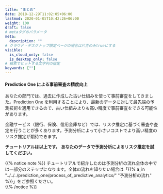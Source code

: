 ```yaml
---
title: "まとめ"
date: 2018-12-29T11:02:05+06:00
lastmod: 2020-01-05T10:42:26+06:00
weight: 100
draft: false
# metaタグのパラメータ
meta:
  description: ""
# クラウド・デスクトップ限定ページの場合は片方のみtrueにする
visible:
  is_cloud_only: false
  is_desktop_only: false
# 検索でヒットする文字列の指定
keywords: [""]
---
```


#### Prediction One による事前審査の精度向上

あなたの部門では、過去に作成した古い仕組みを使って事前審査をしてきました。Prediction One を利用することにより、最新のデータに対して最先端の予測技術を適用できるので、古い仕組みよりも高い精度で事前審査をできる可能性があります。

金融サービス（銀行、保険、信用金庫など）では、リスク推定に基づく審査や査定を行うことが多くあります。予測分析によって小さいコストでより高い精度のリスク推定が期待できます。

**チュートリアルは以上です。**
**あなたのデータで予測分析によるリスク推定を試してください。**

{{% notice note %}}
チュートリアルで紹介したのは予測分析の流れ全体の中では一部分のステップになります。全体の流れを知りたい場合は「{{% a_in "../../../prediction_one/process_of_predictive_analytics/" "予測分析の流れ" %}}」をご参照ください。<br/>
{{% /notice %}}
